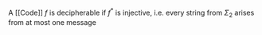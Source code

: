 A [[Code]] $f$ is decipherable if $f^{*}$ is injective, 
i.e. every string from $\Sigma_{2}$ arises from at most one message
